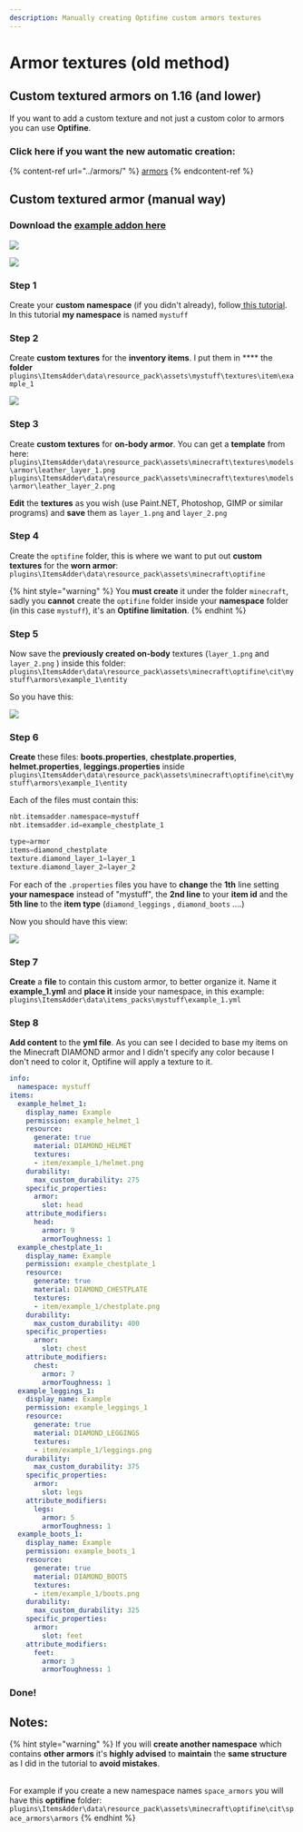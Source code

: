 ```yaml
---
description: Manually creating Optifine custom armors textures
---
```


# Armor textures (old method)

## Custom textured armors on 1.16 (and lower)

If you want to add a custom texture and not just a custom color to armors you can use **Optifine**.

### Click here if you want the new automatic creation:

{% content-ref url="../armors/" %}
[armors](../armors/)
{% endcontent-ref %}

## Custom textured armor (manual way)

### Download the [example addon here](https://www.spigotmc.org/resources/optifine-example-custom-textured-armor-itemsadder-addon.87846/)

![](<../../../.gitbook/assets/image (22).png>)

![](<../../../.gitbook/assets/image (23).png>)

### Step 1

Create your **custom namespace** (if you didn't already), follow[ this tutorial](broken-reference).\
In this tutorial **my namespace** is named `mystuff`

### Step 2

Create **custom textures** for the **inventory items**. I put them in **** the **folder** `plugins\ItemsAdder\data\resource_pack\assets\mystuff\textures\item\example_1`

![](<../../../.gitbook/assets/image (24).png>)

### Step 3

Create **custom textures** for **on-body armor**. You can get a **template** from here:\
`plugins\ItemsAdder\data\resource_pack\assets\minecraft\textures\models\armor\leather_layer_1.png`\
`plugins\ItemsAdder\data\resource_pack\assets\minecraft\textures\models\armor\leather_layer_2.png`

**Edit** the **textures** as you wish (use Paint.NET, Photoshop, GIMP or similar programs) and **save** them as `layer_1.png` and `layer_2.png`&#x20;

### Step 4

Create the `optifine` folder, this is where we want to put out **custom textures** for the **worn armor**: `plugins\ItemsAdder\data\resource_pack\assets\minecraft\optifine`

{% hint style="warning" %}
You **must create** it under the folder `minecraft`, sadly you **cannot** create the `optifine` folder inside your **namespace** folder (in this case `mystuff`), it's an **Optifine limitation**.
{% endhint %}

### Step 5

Now save the **previously created on-body** textures (`layer_1.png` and `layer_2.png` ) inside this folder: `plugins\ItemsAdder\data\resource_pack\assets\minecraft\optifine\cit\mystuff\armors\example_1\entity`

So you have this:

![](<../../../.gitbook/assets/image (25).png>)

### Step 6

**Create** these files: **boots.properties**, **chestplate.properties**, **helmet.properties**, **leggings.properties** inside `plugins\ItemsAdder\data\resource_pack\assets\minecraft\optifine\cit\mystuff\armors\example_1\entity`

Each of the files must contain this:

```elixir
nbt.itemsadder.namespace=mystuff
nbt.itemsadder.id=example_chestplate_1

type=armor
items=diamond_chestplate
texture.diamond_layer_1=layer_1
texture.diamond_layer_2=layer_2
```

For each of the `.properties` files you have to **change** the **1th** line setting **your namespace** instead of "mystuff", the **2nd line** to your **item id** and the **5th line** to the **item type** (`diamond_leggings` , `diamond_boots` ....)

Now you should have this view:

![](<../../../.gitbook/assets/image (26).png>)



### Step 7

**Create** a **file** to contain this custom armor, to better organize it. Name it **example\_1.yml** and **place it** inside your namespace, in this example: `plugins\ItemsAdder\data\items_packs\mystuff\example_1.yml`

### Step 8

**Add content** to the **yml file**. As you can see I decided to base my items on the Minecraft DIAMOND armor and I didn't specify any color because I don't need to color it, Optifine will apply a texture to it.

```yaml
info:
  namespace: mystuff
items:
  example_helmet_1:
    display_name: Example
    permission: example_helmet_1
    resource:
      generate: true
      material: DIAMOND_HELMET
      textures:
      - item/example_1/helmet.png
    durability:
      max_custom_durability: 275
    specific_properties:
      armor:
        slot: head
    attribute_modifiers:
      head:
        armor: 9
        armorToughness: 1
  example_chestplate_1:
    display_name: Example
    permission: example_chestplate_1
    resource:
      generate: true
      material: DIAMOND_CHESTPLATE
      textures:
      - item/example_1/chestplate.png
    durability:
      max_custom_durability: 400
    specific_properties:
      armor:
        slot: chest
    attribute_modifiers:
      chest:
        armor: 7
        armorToughness: 1
  example_leggings_1:
    display_name: Example
    permission: example_leggings_1
    resource:
      generate: true
      material: DIAMOND_LEGGINGS
      textures:
      - item/example_1/leggings.png
    durability:
      max_custom_durability: 375
    specific_properties:
      armor:
        slot: legs
    attribute_modifiers:
      legs:
        armor: 5
        armorToughness: 1
  example_boots_1:
    display_name: Example
    permission: example_boots_1
    resource:
      generate: true
      material: DIAMOND_BOOTS
      textures:
      - item/example_1/boots.png
    durability:
      max_custom_durability: 325
    specific_properties:
      armor:
        slot: feet
    attribute_modifiers:
      feet:
        armor: 3
        armorToughness: 1
```

### Done!

## Notes:

{% hint style="warning" %}
If you will **create another namespace** which contains **other armors** it's **highly advised** to **maintain** the **same structure** as I did in the tutorial to **avoid mistakes**.

\
For example if you create a new namespace names `space_armors` you will have this **optifine** folder: `plugins\ItemsAdder\data\resource_pack\assets\minecraft\optifine\cit\space_armors\armors`
{% endhint %}
